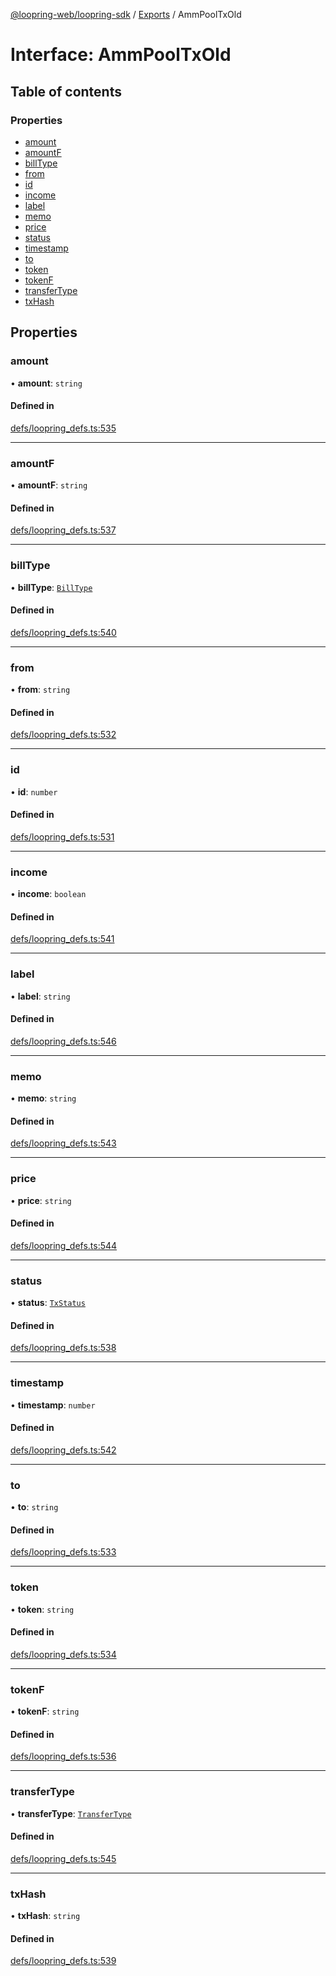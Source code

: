 [@loopring-web/loopring-sdk](../README.md) / [Exports](../modules.md) / AmmPoolTxOld

# Interface: AmmPoolTxOld

## Table of contents

### Properties

- [amount](AmmPoolTxOld.md#amount)
- [amountF](AmmPoolTxOld.md#amountf)
- [billType](AmmPoolTxOld.md#billtype)
- [from](AmmPoolTxOld.md#from)
- [id](AmmPoolTxOld.md#id)
- [income](AmmPoolTxOld.md#income)
- [label](AmmPoolTxOld.md#label)
- [memo](AmmPoolTxOld.md#memo)
- [price](AmmPoolTxOld.md#price)
- [status](AmmPoolTxOld.md#status)
- [timestamp](AmmPoolTxOld.md#timestamp)
- [to](AmmPoolTxOld.md#to)
- [token](AmmPoolTxOld.md#token)
- [tokenF](AmmPoolTxOld.md#tokenf)
- [transferType](AmmPoolTxOld.md#transfertype)
- [txHash](AmmPoolTxOld.md#txhash)

## Properties

### amount

• **amount**: `string`

#### Defined in

[defs/loopring_defs.ts:535](https://github.com/Loopring/loopring_sdk/blob/18accaa/src/defs/loopring_defs.ts#L535)

___

### amountF

• **amountF**: `string`

#### Defined in

[defs/loopring_defs.ts:537](https://github.com/Loopring/loopring_sdk/blob/18accaa/src/defs/loopring_defs.ts#L537)

___

### billType

• **billType**: [`BillType`](../enums/BillType.md)

#### Defined in

[defs/loopring_defs.ts:540](https://github.com/Loopring/loopring_sdk/blob/18accaa/src/defs/loopring_defs.ts#L540)

___

### from

• **from**: `string`

#### Defined in

[defs/loopring_defs.ts:532](https://github.com/Loopring/loopring_sdk/blob/18accaa/src/defs/loopring_defs.ts#L532)

___

### id

• **id**: `number`

#### Defined in

[defs/loopring_defs.ts:531](https://github.com/Loopring/loopring_sdk/blob/18accaa/src/defs/loopring_defs.ts#L531)

___

### income

• **income**: `boolean`

#### Defined in

[defs/loopring_defs.ts:541](https://github.com/Loopring/loopring_sdk/blob/18accaa/src/defs/loopring_defs.ts#L541)

___

### label

• **label**: `string`

#### Defined in

[defs/loopring_defs.ts:546](https://github.com/Loopring/loopring_sdk/blob/18accaa/src/defs/loopring_defs.ts#L546)

___

### memo

• **memo**: `string`

#### Defined in

[defs/loopring_defs.ts:543](https://github.com/Loopring/loopring_sdk/blob/18accaa/src/defs/loopring_defs.ts#L543)

___

### price

• **price**: `string`

#### Defined in

[defs/loopring_defs.ts:544](https://github.com/Loopring/loopring_sdk/blob/18accaa/src/defs/loopring_defs.ts#L544)

___

### status

• **status**: [`TxStatus`](../enums/TxStatus.md)

#### Defined in

[defs/loopring_defs.ts:538](https://github.com/Loopring/loopring_sdk/blob/18accaa/src/defs/loopring_defs.ts#L538)

___

### timestamp

• **timestamp**: `number`

#### Defined in

[defs/loopring_defs.ts:542](https://github.com/Loopring/loopring_sdk/blob/18accaa/src/defs/loopring_defs.ts#L542)

___

### to

• **to**: `string`

#### Defined in

[defs/loopring_defs.ts:533](https://github.com/Loopring/loopring_sdk/blob/18accaa/src/defs/loopring_defs.ts#L533)

___

### token

• **token**: `string`

#### Defined in

[defs/loopring_defs.ts:534](https://github.com/Loopring/loopring_sdk/blob/18accaa/src/defs/loopring_defs.ts#L534)

___

### tokenF

• **tokenF**: `string`

#### Defined in

[defs/loopring_defs.ts:536](https://github.com/Loopring/loopring_sdk/blob/18accaa/src/defs/loopring_defs.ts#L536)

___

### transferType

• **transferType**: [`TransferType`](../enums/TransferType.md)

#### Defined in

[defs/loopring_defs.ts:545](https://github.com/Loopring/loopring_sdk/blob/18accaa/src/defs/loopring_defs.ts#L545)

___

### txHash

• **txHash**: `string`

#### Defined in

[defs/loopring_defs.ts:539](https://github.com/Loopring/loopring_sdk/blob/18accaa/src/defs/loopring_defs.ts#L539)
